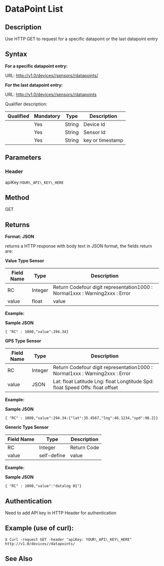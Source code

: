 # DataPoint List

## Description

Use HTTP GET to request for a specific datapoint or the last datapoint entry

## Syntax

**For a specific datapoint entry:**

URL: http://v1.0/devices//sensors//datapoints/

**For the last datapoint entry:**

URL: http://v1.0/devices//sensors//datapoints

Qualifier description:

|Qualified |Mandatory |Type |Description |
| --- | --- | --- | --- |
|  | Yes | String | Device Id |
|  | Yes | String | Sensor Id |
|  | Yes | String | key or timestamp |

## Parameters

### Header

apiKey:`YOUR\_API\_KEY\_HERE`

## Method

GET

## Returns

**Format: JSON**

returns a HTTP response with body text in JSON format, the fields return are:

**Value Type Sensor**

|Field Name|Type |Description|
| --- | --- | --- |
| RC | Integer | Return Codefour digit representation1000 : Normal1xxx : Warning2xxx : Error |
| value | float | value |

**Example:**

**Sample JSON**

```
{ "RC" : 1000,"value":294.34}
```

**GPS Type Sensor**

|Field Name |Type |Description |
| --- | --- | --- |
| RC | Integer | Return Codefour digit representation1000 : Normal1xxx : Warning2xxx : Error |
| value | JSON | Lat: float Latitude Lng: float Longtitude Spd: float Speed Offs: float offset |

**Example:**

**Sample JSON**

```
{ "RC" : 1000,"value":294.34:{"lat":35.4567,"lng":46.1234,"spd":98.2}}
```

**Generic Type Sensor**

|Field Name |Type |Description |
| --- | --- | --- |
| RC | Integer | Return Code |
| value | self-define | value |

**Example:**

**Sample JSON**

```
{ "RC" : 1000,"value":"datalog 01"}
```



## Authentication

Need to add API key in HTTP Header for authentication

## Example (use of curl):

```
$ Curl -request GET -header "apiKey: YOUR\_API\_KEY\_HERE" http://v1.0/devices//datapoints/
```

## See Also
